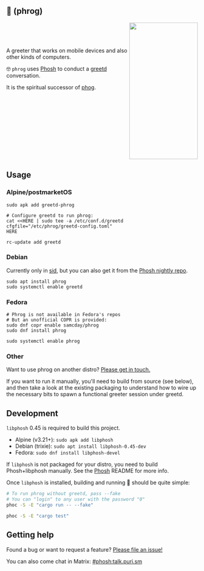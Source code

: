 ## 🐸 (phrog)

<img align="right" width="180" height="360" src="https://github.com/samcday/phrog/releases/download/0.44.1/demo.webp">

<br />
<br />
<br />

A greeter that works on mobile devices and also other kinds of computers.
 
🤓 `phrog` uses [Phosh][] to conduct a [greetd][] conversation.

It is the spiritual successor of [phog][].

<br clear="right"/>

## Usage

### Alpine/postmarketOS

```
sudo apk add greetd-phrog

# Configure greetd to run phrog:
cat <<HERE | sudo tee -a /etc/conf.d/greetd
cfgfile="/etc/phrog/greetd-config.toml"
HERE

rc-update add greetd
```

### Debian

Currently only in [sid][debian-sid-phrog], but you can also get it from the [Phosh nightly repo][phosh-nightly].

```
sudo apt install phrog
sudo systemctl enable greetd
```

### Fedora

```
# Phrog is not available in Fedora's repos
# But an unofficial COPR is provided:
sudo dnf copr enable samcday/phrog
sudo dnf install phrog

sudo systemctl enable phrog
```

### Other

Want to use phrog on another distro? [Please get in touch.](#getting-help)

If you want to run it manually, you'll need to build from source (see below), and then take a look at the existing packaging to understand how to wire up the necessary bits to spawn a functional greeter session under greetd.

## Development

`libphosh` 0.45 is required to build this project.

* Alpine (v3.21+): `sudo apk add libphosh`
* Debian (trixie): `sudo apt install libphosh-0.45-dev`
* Fedora: `sudo dnf install libphosh-devel`

If `libphosh` is not packaged for your distro, you need to build Phosh+libphosh manually. See the [Phosh][] README for more info.

Once `libphosh` is installed, building and running 🐸 should be quite simple:

```sh
# To run phrog without greetd, pass --fake
# You can "login" to any user with the password "0" 
phoc -S -E "cargo run -- --fake"

phoc -S -E "cargo test"
```

## Getting help

Found a bug or want to request a feature? [Please file an issue!][issues]

You can also come chat in Matrix: [#phosh:talk.puri.sm][Matrix]

[phog]: https://gitlab.com/mobian1/phog
[Phosh]: https://gitlab.gnome.org/World/Phosh/phosh
[greetd]: https://sr.ht/~kennylevinsen/greetd/
[COPR]: https://copr.fedorainfracloud.org/coprs/samcday/phrog/
[issues]: https://github.com/samcday/phrog/issues
[Matrix]: https://matrix.to/#/#phosh:talk.puri.sm
[debian-sid-phrog]: https://packages.debian.org/sid/phrog
[phosh-nightly]: https://phosh.mobi/posts/phosh-nightly/
